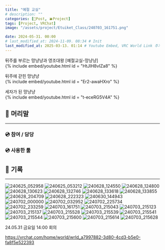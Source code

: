```yaml
---
title: "예절 교실"
# description: ""
categories: [📀Post, 🫐Project]
tags: [Project, VRChat]
image: "/assets/project/Etuiket_Class/240703_161751.png"

date: 2024-05-31. 00:00
# last_modified_at: 2024-11-09. 08:34 # Init
last_modified_at: 2025-03-13. 01:14 # Youtube Embed, VRC World Link 추가
---
```


뒤주를 부르는 망냥냥과 영조대왕 [예절교실-망냥냥]  
{% include embed/youtube.html id = "HtJlH8vIZa8" %}

뒤주에 갇힌 망냥냥  
{% include embed/youtube.html id = "Er2-awaHXro" %}

세자가 된 망냥냥  
{% include embed/youtube.html id = "t-eceRG5V4A" %}

## 📀 머리말

---

### 💿 참여 / 담당

### 💿 사용한 툴

## 📀 기록

---

![240625_052958](/assets/project/Etuiket_Class/240625_052958.png)
![240625_053212](/assets/project/Etuiket_Class/240625_053212.png)
![240628_124550](/assets/project/Etuiket_Class/240628_124550.png)
![240628_124800](/assets/project/Etuiket_Class/240628_124800.png)
![240628_130623](/assets/project/Etuiket_Class/240628_130623.png)
![240628_132746](/assets/project/Etuiket_Class/240628_132746.png)
![240628_133618](/assets/project/Etuiket_Class/240628_133618.png)
![240628_133855](/assets/project/Etuiket_Class/240628_133855.png)
![240628_204709](/assets/project/Etuiket_Class/240628_204709.png)
![240628_222323](/assets/project/Etuiket_Class/240628_222323.png)
![240630_144943](/assets/project/Etuiket_Class/240630_144943.png)
![240702_000000](/assets/project/Etuiket_Class/240702_000000.png)
![240702_032952](/assets/project/Etuiket_Class/240702_032952.png)
![240702_225734](/assets/project/Etuiket_Class/240702_225734.png)
![240702_233259](/assets/project/Etuiket_Class/240702_233259.png)
![240703_161751](/assets/project/Etuiket_Class/240703_161751.png)
![240703_215043](/assets/project/Etuiket_Class/240703_215043.png)
![240703_215123](/assets/project/Etuiket_Class/240703_215123.png)
![240703_215137](/assets/project/Etuiket_Class/240703_215137.png)
![240703_215528](/assets/project/Etuiket_Class/240703_215528.png)
![240703_215539](/assets/project/Etuiket_Class/240703_215539.png)
![240703_215541](/assets/project/Etuiket_Class/240703_215541.png)
![240703_215544](/assets/project/Etuiket_Class/240703_215544.png)
![240703_215600](/assets/project/Etuiket_Class/240703_215600.png)
![240703_215614](/assets/project/Etuiket_Class/240703_215614.png)
![240703_215628](/assets/project/Etuiket_Class/240703_215628.png)

24.05.31 금요일 14:00 회의  

<https://vrchat.com/home/world/wrld_a7997882-3d80-4cd3-b5e0-fa8f5e522393>  
